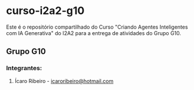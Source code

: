 # curso-i2a2-g10

Este é o repositório compartilhado do Curso "Criando Agentes Inteligentes com IA Generativa" do I2A2 para a entrega de atividades do Grupo G10.

## Grupo G10

### Integrantes:

1. Ícaro Ribeiro - icaroribeiro@hotmail.com
